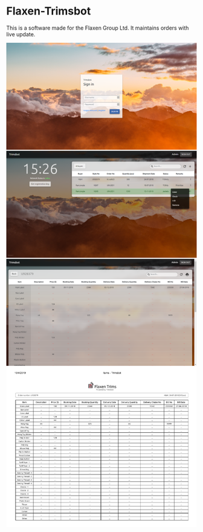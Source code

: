 # Flaxen-Trimsbot
This is a software made for the Flaxen Group Ltd. It maintains orders with live update.


![preview](https://raw.githubusercontent.com/Cratobi/Flaxen-Trimsbot/master/img/signin.png)
![preview](https://raw.githubusercontent.com/Cratobi/Flaxen-Trimsbot/master/img/home.png)
![preview](https://raw.githubusercontent.com/Cratobi/Flaxen-Trimsbot/master/img/item.png)
![preview](https://raw.githubusercontent.com/Cratobi/Flaxen-Trimsbot/master/img/print.png)
